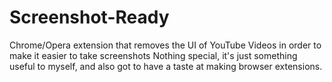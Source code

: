 # Screenshot-Ready
Chrome/Opera extension that removes the UI of YouTube Videos in order to make it easier to take screenshots
Nothing special, it's just something useful to myself, and also got to have a taste at making browser extensions.
